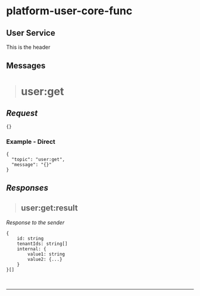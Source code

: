 ﻿# platform-user-core-func
## User Service
This is the header
## Messages
> # user:get
## *Request*
```
{}
```

### Example - Direct
```
{
  "topic": "user:get",
  "message": "{}"
}
```

## *Responses*
> ## user:get:result
*Response to the sender*
```
{
    id: string
    tenantIds: string[]
    internal: {
        value1: string
        value2: {...}
    }
}[]
```
&nbsp;

---
&nbsp;
